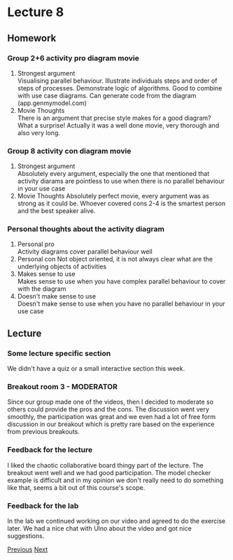 # Lecture 8
## Homework
### Group 2+6 activity pro diagram movie
1. Strongest argument  
Visualising parallel behaviour. Illustrate individuals steps and order of steps of processes. Demonstrate logic of algorithms. Good to combine with use case diagrams. Can generate code from the diagram (app.genmymodel.com)
2. Movie Thoughts  
There is an argument that precise style makes for a good diagram? What a surprise! Actually it was a well done movie, very thorough and also very long.
### Group 8 activity con diagram movie
1. Strongest argument  
Absolutely every argument, especially the one that mentioned that activity diarams are pointless to use when there is no parallel behaviour in your use case
2. Movie Thoughts
Absolutely perfect movie, every argument was as strong as it could be. Whoever covered cons 2-4 is the smartest person and the best speaker alive. 
### Personal thoughts about the activity diagram
1. Personal pro  
Activity diagrams cover parallel behaviour well
2. Personal con
Not object oriented, it is not always clear what are the underlying objects of activities
3. Makes sense to use  
Makes sense to use when you have complex parallel behaviour to cover with the diagram
4. Doesn't make sense to use  
Doesn't make sense to use when you have no parallel behaviour in your use case 

## Lecture
### Some lecture specific section
We didn't have a quiz or a small interactive section this week.
### Breakout room 3 - MODERATOR
Since our group made one of the videos, then I decided to moderate so others could provide the pros and the cons. The discussion went very smoothly, the participation was great and we even had a lot of free form discussion in our breakout which is pretty rare based on the experience from previous breakouts.
### Feedback for the lecture
I liked the chaotic collaborative board thingy part of the lecture. The breakout went well and we had good participation. The model checker example is difficult and in my opinion we don't really need to do something like that, seems a bit out of this course's scope.
### Feedback for the lab
In the lab we continued working on our video and agreed to do the exercise later. We had a nice chat with Ulno about the video and got nice suggestions.

[Previous](../lecture7.md) [Next](../lecture9.md)